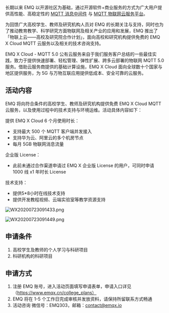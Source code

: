 

长期以来 EMQ 以开源社区为基础，通过开源软件+商业服务的方式为广大用户提供高性能、高稳定性的 [MQTT 消息中间件](https://www.emqx.cn/products/broker) 与 [MQTT 物联网云服务平台](https://cloud.emqx.io/cn/)。 

为回馈广大高校学生、教师及研究机构人员对 EMQ 的长期关注与支持，同时也为了推动教育教学、科学研究方面物联网及相关产业的应用和发展，EMQ 推出了「物联上云——高校及研究院合作计划」，面向高校和研究机构提供免费的 EMQ X Cloud MQTT 云服务以及相关的技术咨询支持。

EMQ X Cloud - MQTT 5.0 公有云服务来自于我们服务客户总结的一些最佳实践，致力于提供快速部署、轻松管理、弹性扩展、跨多云部署的物联网 MQTT 5.0 服务。借助云服务商提供的基础计算设施，EMQ X Cloud 面向全球数十个国家与地区提供服务，为 5G 与万物互联应用提供低成本、安全可靠的云服务。       



## 活动内容

EMQ 将向符合条件的高校学生、教师及研究机构提供免费 EMQ X Cloud MQTT 云服务，以及使用过程中的技术支持与环境运维。活动具体内容如下：

提供 EMQ X Cloud 6 个月使用时长：

- 支持最大 500 个 MQTT 客户端并发接入
- 支持华为云、阿里云的多个机房节点
- 每月 5GB 物联网消息流量

企业版 License：

- 此前未通过合作渠道申请过 EMQ X 企业版 License 的用户，可同时申请 1000 线 x1 年时长 License

技术支持：

- 提供5*8小时在线技术支持
- 提供开发教程视频、云端实验室等教学资源支持

![WX20200723091433.png](https://static.emqx.net/images/cb9fb19a811ffb46f1862fa792e0f731.png)

![WX20200723091449.png](https://static.emqx.net/images/f220a0f06d824000216ebd1e845c22a5.png)


## 申请条件

1.	高校学生及教师的个人学习与科研项目
2.	科研机构的科研项目



## 申请方式

1.	注册 EMQ 账号，进入活动页面填写申请表单，申请入口详见（https://www.emqx.cn/college_plans）
2.	EMQ 将在 1-5 个工作日完成审核并发放资料，请保持所留联系方式畅通
3.	活动咨询 微信号：EMQ303，邮箱：contact@emqx.io

